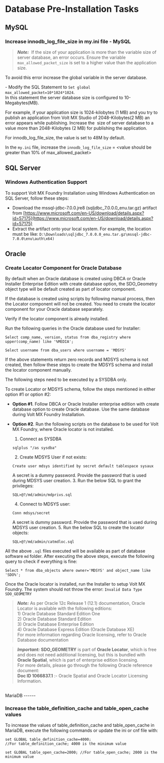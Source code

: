                         


Database Pre-Installation Tasks
===============================

MySQL
-----

### Increase innodb\_log\_file\_size in my.ini file - MySQL

> **_Note:_**  If the size of your application is more than the variable size of server database, an error occurs. Ensure the variable `max_allowed_packet_size` is set to a higher value than the application size.  
  
To avoid this error increase the global variable in the server database.  
  
\- Modify the SQL Statement to `Set global max_allowed_packet=10*1024*1024`.  
In this statement the server database size is configured to 10-Megabytes(MB).  
  
For example, if your application size is 1024-kilobytes (1 MB) and you try to publish an application from Volt MX Studio of 2048-Kilobytes(2 MB) an error appears while publishing. Increase the  size of server database to a value more than 2048-Kilobytes (2 MB) for publishing the application.

For innodb\_log\_file\_size, the value is set to 48M by default.

In the `my.ini` file, increase the `innodb_log_file_size` = <value should be greater than 10% of max\_allowed\_packet>

SQL Server
----------

### Windows Authentication Support

To support Volt MX Foundry Installation using Windows Authentication on SQL Server, follow these steps:

*   Download the mssql-jdbc-7.0.0.jre8 (sqljdbc\_7.0.0.0\_enu.tar.gz) artifact from [https://www.microsoft.com/en-US/download/details.aspx?id=57175](https://www.microsoft.com/en-US/download/details.aspx?id=57175)
*   Extract the artifact onto your local system. For example, the location must be like: `D:\Downloads\sqljdbc_7.0.0.0_enu.tar.gz\mssql-jdbc-7.0.0\enu\auth\x64)`

Oracle
------

### Create Locator Component for Oracle Database

By default when an Oracle database is created using DBCA or Oracle Installer Enterprise Edition with create database option, the SDO\_Geometry object type will be default created as part of locator component.

If the database is created using scripts by following manual process, then the Locator component will not be created. You need to create the locator component for your Oracle database separately.

Verify if the locator component is already installed.

Run the following queries in the Oracle database used for Installer:

```
Select comp_name, version, status from dba_registry where upper(comp_name) like '%MEDIA';

Select username from dba_users where username = 'MDSYS'
```

If the above statements return zero records and MDSYS schema is not created, then follow these steps to create the MDSYS schema and install the locator component manually.

The following steps need to be executed by a SYSDBA only.

To create Locator or MDSYS schema, follow the steps mentioned in either <br> option #1 or option #2:

*   **Option #1**. Follow DBCA or Oracle Installer enterprise edition with create database option to create Oracle database. Use the same database during Volt MX Foundry Installation.
*   **Option #2**. Run the following scripts on the database to be used for Volt MX Foundry, where Oracle locator is not installed.
    
    1.  Connect as SYSDBA
    ```
    sqlplus "/as sysdba"
    ```
    2.  Create MDSYS User if not exists:
    ```
    Create user mdsys identified by secret default tablespace sysaux
    ```
    A secret is a dummy password. Provide the password that is used during MDSYS user creation.
    3.  Run the below SQL to grant the privileges:
    ```
    SQL>@?/md/admin/mdprivs.sql
    ```
    4.  Connect to MDSYS user:
    ```
    Conn mdsys/secret
    ```
    A secret is dummy password. Provide the password that is used during MDSYS user creation.
    5.  Run the below SQL to create the locator objects:
    ```
    SQL>@?/md/admin/catmdloc.sql
    ```

All the above `.sql` files executed will be available as part of database software `md` folder.
After executing the above steps, execute the following query to check if everything is fine:
    
```
Select * from dba_objects where owner='MDSYS' and object_name like 'SDO%';
```
    
Once the Oracle locator is installed, run the Installer to setup Volt MX Foundry. The system should not throw the error: `Invalid Data Type SDO_GEOMETRY`
    
> **_Note:_** As per Oracle 12c Release 1 (12.1) documentation, Oracle Locator is available with the following editions: <br>1)   Oracle Database Standard Edition One <br>2)   Oracle Database Standard Edition <br>3)   Oracle Database Enterprise Edition<br>4)   Oracle Database Express Edition (Oracle Database XE)<br>For more information regarding Oracle licensing, refer to Oracle Database documentation<br>

> **_Important:_** **SDO\_GEOMETRY** is part of **Oracle Locator**, which is free and does not need additional licensing, but this is bundled with **Oracle Spatial**, which is part of enterprise edition licensing.  
For more details, please go through the following Oracle reference document:  
**Doc ID 1066837.1** :- Oracle Spatial and Oracle Locator Licensing Information.
    

<h2 id="maria-db"></h2>
MariaDB
------

### Increase the table\_definition\_cache and table\_open\_cache values

To increase the values of table\_definition\_cache and table\_open\_cache in MariaDB, execute the following commands or update the ini or cnf file with:

```
set GLOBAL table_definition_cache=4000;
//For table_definition_cache; 4000 is the minimum value  
  
set GLOBAL table_open_cache=2000; //For table_open_cache; 2000 is the minimum value
```
